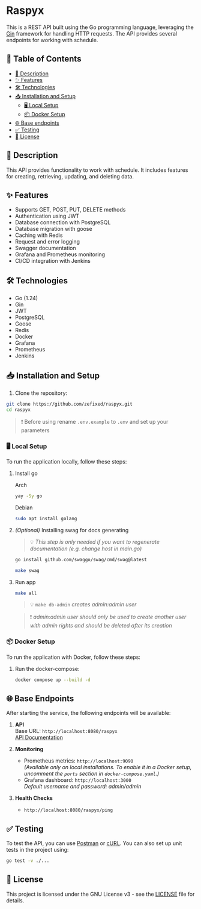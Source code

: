 # Raspyx

This is a REST API built using the Go programming language, leveraging the [Gin](https://github.com/gin-gonic/gin) framework for handling HTTP requests. The API provides several endpoints for working with schedule.

## 📖 Table of Contents

- [📄 Description](#description)
- [✨ Features](#features)
- [🛠️ Technologies](#technologies)
- [📥 Installation and Setup](#installation-and-setup)
  - [🖥️ Local Setup](#local-setup)
  - [📦 Docker Setup](#docker-setup)
- [🌐 Base endpoints](#base-endpoints)
- [✅ Testing](#testing)
- [📜 License](#license)

## 📄 Description

This API provides functionality to work with schedule. It includes features for creating, retrieving, updating, and deleting data.

## ✨ Features

- Supports GET, POST, PUT, DELETE methods
- Authentication using JWT
- Database connection with PostgreSQL
- Database migration with goose
- Caching with Redis
- Request and error logging
- Swagger documentation
- Grafana and Prometheus monitoring
- CI/CD integration with Jenkins

## 🛠️ Technologies

- Go (1.24)
- Gin
- JWT
- PostgreSQL
- Goose
- Redis
- Docker
- Grafana
- Prometheus
- Jenkins

## 📥 Installation and Setup

1. Clone the repository:

```bash
git clone https://github.com/zefixed/raspyx.git
cd raspyx
```

> ❗ Before using rename `.env.example` to `.env` and set up your parameters

### 🖥️ Local Setup

To run the application locally, follow these steps:

1. Install go

   Arch

   ```bash
   yay -Sy go
   ```

   Debian

   ```bash
   sudo apt install golang
   ```

2. _(Optional)_ Installing swag for docs generating

   > 💡 _This step is only needed if you want to regenerate documentation (e.g. change host in main.go)_

   ```bash
   go install github.com/swaggo/swag/cmd/swag@latest
   ```

   ```bash
   make swag
   ```

3. Run app

   ```bash
   make all
   ```

   > 💡 `make db-admin` _creates admin:admin user_

   > ❗ _admin:admin user should only be used to create another user with admin rights and should be deleted after its creation_

### 📦 Docker Setup

To run the application with Docker, follow these steps:

1. Run the docker-compose:

   ```bash
   docker compose up --build -d
   ```

## 🌐 Base Endpoints
After starting the service, the following endpoints will be available:

1. **API**  
   Base URL: `http://localhost:8080/raspyx`  
   [API Documentation](http://localhost:8080/raspyx/swagger/index.html)

2. **Monitoring**
   - Prometheus metrics: `http://localhost:9090`  
     *(Available only on local installations. To enable it in a Docker setup, uncomment the `ports` section in `docker-compose.yaml`.)*
   - Grafana dashboard: `http://localhost:3000`  
     *Default username and password: admin/admin*

3. **Health Checks**
   - `http://localhost:8080/raspyx/ping`


## ✅ Testing

To test the API, you can use [Postman](https://www.postman.com/) or [cURL](https://curl.se/). You can also set up unit tests in the project using:

```bash
go test -v ./...
```

## 📜 License

This project is licensed under the GNU License v3 - see the [LICENSE](LICENSE) file for details.
